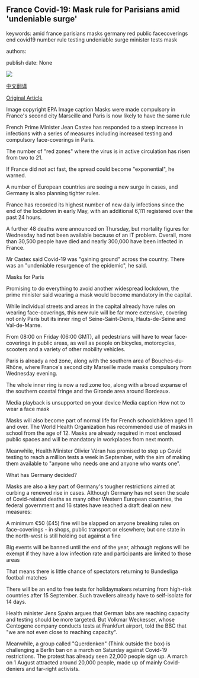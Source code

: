 ## France Covid-19: Mask rule for Parisians amid 'undeniable surge'

keywords: amid france parisians masks germany red public facecoverings end covid19 number rule testing undeniable surge minister tests mask

authors: 

publish date: None

![](https://ichef.bbci.co.uk/news/1024/branded_news/5A8F/production/_114138132_marseille.jpg)

[中文翻译](France%20Covid-19%3A%20Mask%20rule%20for%20Parisians%20amid%20%27undeniable%20surge%27_zh.md)

[Original Article](https://www.bbc.com/news/world-europe-53934952)

Image copyright EPA Image caption Masks were made compulsory in France's second city Marseille and Paris is now likely to have the same rule

French Prime Minister Jean Castex has responded to a steep increase in infections with a series of measures including increased testing and compulsory face-coverings in Paris.

The number of "red zones" where the virus is in active circulation has risen from two to 21.

If France did not act fast, the spread could become "exponential", he warned.

A number of European countries are seeing a new surge in cases, and Germany is also planning tighter rules.

France has recorded its highest number of new daily infections since the end of the lockdown in early May, with an additional 6,111 registered over the past 24 hours.

A further 48 deaths were announced on Thursday, but mortality figures for Wednesday had not been available because of an IT problem. Overall, more than 30,500 people have died and nearly 300,000 have been infected in France.

Mr Castex said Covid-19 was "gaining ground" across the country. There was an "undeniable resurgence of the epidemic", he said.

Masks for Paris

Promising to do everything to avoid another widespread lockdown, the prime minister said wearing a mask would become mandatory in the capital.

While individual streets and areas in the capital already have rules on wearing face-coverings, this new rule will be far more extensive, covering not only Paris but its inner ring of Seine-Saint-Denis, Hauts-de-Seine and Val-de-Marne.

From 08:00 on Friday (06:00 GMT), all pedestrians will have to wear face-coverings in public areas, as well as people on bicycles, motorcycles, scooters and a variety of other mobility vehicles.

Paris is already a red zone, along with the southern area of Bouches-du-Rhône, where France's second city Marseille made masks compulsory from Wednesday evening.

The whole inner ring is now a red zone too, along with a broad expanse of the southern coastal fringe and the Gironde area around Bordeaux.

Media playback is unsupported on your device Media caption How not to wear a face mask

Masks will also become part of normal life for French schoolchildren aged 11 and over. The World Health Organization has recommended use of masks in school from the age of 12. Masks are already required in most enclosed public spaces and will be mandatory in workplaces from next month.

Meanwhile, Health Minister Olivier Véran has promised to step up Covid testing to reach a million tests a week in September, with the aim of making them available to "anyone who needs one and anyone who wants one".

What has Germany decided?

Masks are also a key part of Germany's tougher restrictions aimed at curbing a renewed rise in cases. Although Germany has not seen the scale of Covid-related deaths as many other Western European countries, the federal government and 16 states have reached a draft deal on new measures:

A minimum €50 (£45) fine will be slapped on anyone breaking rules on face-coverings - in shops, public transport or elsewhere; but one state in the north-west is still holding out against a fine

Big events will be banned until the end of the year, although regions will be exempt if they have a low infection rate and participants are limited to those areas

That means there is little chance of spectators returning to Bundesliga football matches

There will be an end to free tests for holidaymakers returning from high-risk countries after 15 September. Such travellers already have to self-isolate for 14 days.

Health minister Jens Spahn argues that German labs are reaching capacity and testing should be more targeted. But Volkmar Weckesser, whose Centogene company conducts tests at Frankfurt airport, told the BBC that "we are not even close to reaching capacity".

Meanwhile, a group called "Querdenken" (Think outside the box) is challenging a Berlin ban on a march on Saturday against Covid-19 restrictions. The protest has already seen 22,000 people sign up. A march on 1 August attracted around 20,000 people, made up of mainly Covid-deniers and far-right activists.